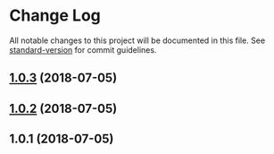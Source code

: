 # Change Log

All notable changes to this project will be documented in this file. See [standard-version](https://github.com/conventional-changelog/standard-version) for commit guidelines.

<a name="1.0.3"></a>
## [1.0.3](https://github.com/dimensi/random-id/compare/v1.0.2...v1.0.3) (2018-07-05)



<a name="1.0.2"></a>
## [1.0.2](https://github.com/dimensi/random-id/compare/v1.0.1...v1.0.2) (2018-07-05)



<a name="1.0.1"></a>
## 1.0.1 (2018-07-05)
